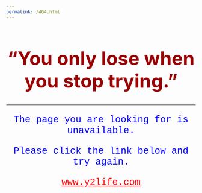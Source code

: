```yaml
---
permalink: /404.html
---
```


<html>
  <head>
    <style>
    p {
      color: blue;
      font-family: courier;
      font-size: 25px;
      text-align: center;
    }
    a {
      color: red;
    }
    h1 {
      color: #990000;
      text-align: center;
      font-size: 50px;
    }
    </style>
  </head>
  <body>
    <h1>“You only lose when you stop trying.”</h1>
    <hr>
    <p>The page you are looking for is unavailable.</p>
    <p>Please click the link below and try again.</p>
    <p><a href = "https://www.foeboyzz.com" >www.y2life.com</a></p>
  </body>
</html>
